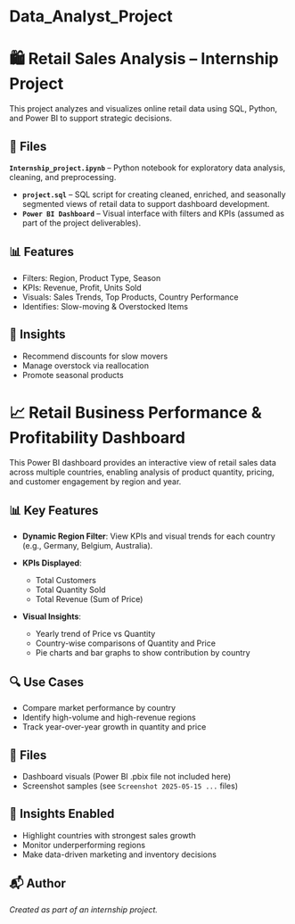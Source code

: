 # Data_Analyst_Project

# 🛍️ Retail Sales Analysis – Internship Project

This project analyzes and visualizes online retail data using SQL, Python, and Power BI to support strategic decisions.

## 📁 Files
 **`Internship_project.ipynb`** – Python notebook for exploratory data analysis, cleaning, and preprocessing.
- **`project.sql`** – SQL script for creating cleaned, enriched, and seasonally segmented views of retail data to support dashboard development.
- **`Power BI Dashboard`** – Visual interface with filters and KPIs (assumed as part of the project deliverables).


## 📊 Features
- Filters: Region, Product Type, Season
- KPIs: Revenue, Profit, Units Sold
- Visuals: Sales Trends, Top Products, Country Performance
- Identifies: Slow-moving & Overstocked Items

## 🧠 Insights
- Recommend discounts for slow movers
- Manage overstock via reallocation
- Promote seasonal products

# 📈 Retail Business Performance & Profitability Dashboard

This Power BI dashboard provides an interactive view of retail sales data across multiple countries, enabling analysis of product quantity, pricing, and customer engagement by region and year.

## 📊 Key Features

- **Dynamic Region Filter**: View KPIs and visual trends for each country (e.g., Germany, Belgium, Australia).
- **KPIs Displayed**:
  - Total Customers
  - Total Quantity Sold
  - Total Revenue (Sum of Price)

- **Visual Insights**:
  - Yearly trend of Price vs Quantity
  - Country-wise comparisons of Quantity and Price
  - Pie charts and bar graphs to show contribution by country

## 🔍 Use Cases

- Compare market performance by country
- Identify high-volume and high-revenue regions
- Track year-over-year growth in quantity and price

## 📁 Files

- Dashboard visuals (Power BI .pbix file not included here)
- Screenshot samples (see `Screenshot 2025-05-15 ...` files)

## 🧠 Insights Enabled

- Highlight countries with strongest sales growth
- Monitor underperforming regions
- Make data-driven marketing and inventory decisions

## 📬 Author
*Created as part of an internship project.*  

